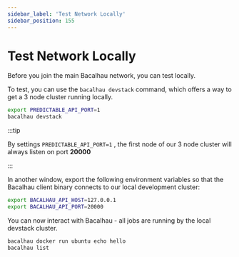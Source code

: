 ```yaml
---
sidebar_label: 'Test Network Locally'
sidebar_position: 155
---
```


# Test Network Locally

Before you join the main Bacalhau network, you can test locally.

To test, you can use the `bacalhau devstack` command, which offers a way to get a 3 node cluster running locally.

```bash
export PREDICTABLE_API_PORT=1
bacalhau devstack
```

:::tip

By settings `PREDICTABLE_API_PORT=1` , the first node of our 3 node cluster will always listen on port **20000**

:::

In another window, export the following environment variables so that the Bacalhau client binary connects to our local development cluster:

```bash
export BACALHAU_API_HOST=127.0.0.1
export BACALHAU_API_PORT=20000
```

You can now interact with Bacalhau - all jobs are running by the local devstack cluster.

```bash
bacalhau docker run ubuntu echo hello
bacalhau list
```

